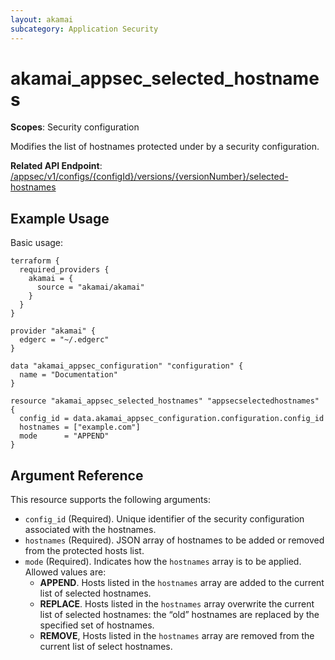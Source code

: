 ```yaml
---
layout: akamai
subcategory: Application Security
---
```


# akamai_appsec_selected_hostnames

**Scopes**: Security configuration

Modifies the list of hostnames protected under by a security configuration.

**Related API Endpoint**: [/appsec/v1/configs/{configId}/versions/{versionNumber}/selected-hostnames](https://techdocs.akamai.com/application-security/reference/put-selected-hostnames-per-config)

## Example Usage

Basic usage:

```
terraform {
  required_providers {
    akamai = {
      source = "akamai/akamai"
    }
  }
}

provider "akamai" {
  edgerc = "~/.edgerc"
}

data "akamai_appsec_configuration" "configuration" {
  name = "Documentation"
}

resource "akamai_appsec_selected_hostnames" "appsecselectedhostnames" {
  config_id = data.akamai_appsec_configuration.configuration.config_id
  hostnames = ["example.com"]
  mode      = "APPEND"
}
```

## Argument Reference

This resource supports the following arguments:

- `config_id` (Required). Unique identifier of the security configuration associated with the hostnames.
- `hostnames` (Required). JSON array of hostnames to be added or removed from the protected hosts list.
- `mode` (Required). Indicates how the `hostnames` array is to be applied. Allowed values are:
  - **APPEND**. Hosts listed in the `hostnames` array are added to the current list of selected hostnames.
  - **REPLACE**. Hosts listed in the `hostnames`  array overwrite the current list of selected hostnames: the “old” hostnames are replaced by the specified set of hostnames.
  - **REMOVE**, Hosts listed in the `hostnames` array are removed from the current list of select hostnames.
